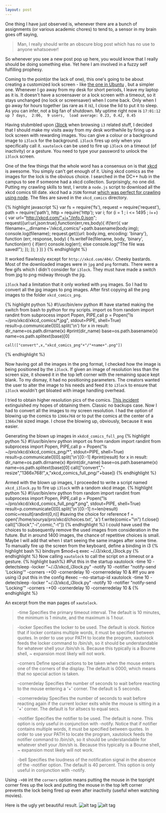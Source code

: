 ```yaml
---
layout: post
---
```

One thing I have just observed is, whenever there are a bunch of assignments (or
various academic chores) to tend to, a sensor in my brain goes off saying,
> Man, I really should write an obscure blog post which has no use to anyone
whatsoever! 

So whenever you see a new post pop up here, you would know that I
really should be doing something else. Yet here I am involved in a fuzzy self
fulfilling prophesy.

Coming to the point(or the lack of one), this one's going to be about creating a
customized lock screen - like [the one in Ubuntu](http://i1-news.softpedia-static.com/images/news2/Ubuntu-12-04-LTS-Has-a-New-Lock-Screen-2.jpg)
, but a simpler one. Whenever I go away from my desk
for short periods, I leave my laptop as it is. It doesn't have a screensaver or
a lock screen with a timeout, so it stays unchanged (no lock or screensaver) when
I come back. Only when I go away for hours together (as rare as it is), I close
the lid to put it to sleep. As you can infer, not a big fan of shutdown. My
uptime right now is `17:01:12 up 7 days,  2:06,  9 users,  load average: 0.23, 0.42, 0.45`

Having stubmbled upon [i3lock](http://i3wm.org/i3lock/) when browsing `i3` related stuff,
I decided that I should make my visits away from my desk worthwhile by firing up a lock screen with
rewarding images. You can give a colour or a background image to `i3lock` for the
background. `i3lock` fires up only when you specifically call it. `xautolock` can be used to fire up
`i3lock` on a timeout (of inactivity) or a gesture. You need to type your
password to unlock the `i3lock` screen.

One of the few things that the whole word has a consensus on is that [xkcd](http://i3wm.org/i3lock/)
is awesome. You simply can't get enough of it. Using xkcd comics as the images
for the lock is the obvious choice. I searched in the DC++ hub in the campus to see 
if someone had a xkcd collection. Surprisingly, no one did. Putting my
crawling skills to test, I wrote a `node.js` script to download all the xkcd comics
till date. xkcd had a `JSON` format [which was perfect for crawling using node](http://xkcd.com/4/info.0.json).
The files are saved in the `xkcd_comics` directory.

{% highlight javascript %}
var fs = require('fs'),
    request = require('request'),
    path = require('path'),
    http = require('http');
var i;
for (i = 1 ; i <= 1495 ; i++) {
  var url="http://xkcd.com/"+i+"/info.0.json";
  request({url:url,json:true},function(err,res,body){
    if(!err){
      var filename=__dirname+'/xkcd_comics/'+path.basename(body.img);
      console.log(filename);
      request.get({url: body.img, encoding: 'binary'}, function (err, response, body) {
        fs.writeFile(filename, body, 'binary', function(err) {
          if(err)
            console.log(err);
          else
            console.log("The file was saved!");
        }); 
      });
    }
  })
}
{% endhighlight %}

It worked flawlessly except for `http://xkcd.com/404/`. Cheeky bastards. 
Most of the downloaded images were in `jpg` and `png` formats. There were a few
gifs which I didn't consider for `i3lock`. They must have made a switch
from jpg to png midway through the jig. 

`i3lock` had a limitation that it only worked with `png` images. So I had to convert all
the jpg images to png images. After first copying all the png images to the
folder `xkcd_comics_png`.

{% highlight python %}
#!/usr/bin/env python
#I have started making the switch from bash to python for my scripts.
import os
from random import randint
from subprocess import Popen, PIPE,call
p = Popen("ls ~/pro/xkcd/xkcd_comics/*.jpg", stdout=PIPE, shell=True)
result=p.communicate()[0].split('\n')
for x in result:
    dir_name=os.path.dirname(x)
    #print(dir_name)
    base=os.path.basename(x)
    name=os.path.splitext(base)[0]
    
    call(["convert",x,"xkcd_comics_png"+"/"+name+".png"])
{% endhighlight %}

Now having got all the images in the png format, I checked how the image is
being positioned by the `i3lock`. If given an image of resolution less than the screen size,
it showed it in the top left corner with the remaining space kept blank. To my
dismay, it had no positioning parameters. The creators wanted the user to alter the
image to his needs and feed it to `i3lock` to ensure that `i3lock` wouldn't get 
bloated with image handling overhead.

I tried to obtain higher resolution pics of the comics. [This incident](http://blog.xkcd.com/2007/03/15/in-which-i-lose-the-originals-of-the-last-three-months-of-comics-and-the-laptop-i-create-them-with/) extinguished my hopes of obtaining them. Classic no backups case.
Now I had to convert all the images to my screen resolution. I had the option of blowing up the comics to `1366x768`
or to put the comics at the center of a `1366x768` sized image. I chose the blowing
up, obviously, because it was easier.


Generating the blown up images in `xkdcd_comics_full_png`
{% highlight python %}
#!/usr/bin/env python
import os
from random import randint
from subprocess import Popen, PIPE,call
p = Popen("ls ~/pro/xkcd/xkcd_comics_png/*", stdout=PIPE, shell=True)
result=p.communicate()[0].split('\n')[0:-1]
#print(result)
for x in result:
    dir_name=os.path.dirname(x)
    #print(dir_name)
    base=os.path.basename(x)
    name=os.path.splitext(base)[0]
    call(["convert","-resize","1366x768!",x,"xkcd_comics_full_png/"+base])
{% endhighlight %}

Armed with the blown up images, I proceeded to write a script named `xkcd_i3lock.py`
to fire up `i3lock` with a random xkcd image. 
{% highlight python %}
#!/usr/bin/env python
from random import randint
from subprocess import Popen, PIPE,call
p = Popen("ls ~/pro/xkcd/xkcd_comics_full_png/*.png", stdout=PIPE, shell=True)
result=p.communicate()[0].split('\n')[0:-1]
n=len(result)
comic=result[randint(0,n)]
#saving the choice for reference
f = open('/home/sourya/pro/xkcd/choices.txt', 'a')
f.write(comic+"\n")
f.close()
call(["i3lock","-i",comic,"-t"])
{% endhighlight %}
I could have used the choices to subsequently remove the used
images from consideration in the future. But in around 1400 images, the 
chance of repetitive choices is small. Maybe I will add that when I start
seeing the same images after some time.
To manually fire up the screen from the keyboard, define a binding in i3
{% highlight bash %}
bindsym $mod+q exec ~/.i3/xkcd_i3lock.py
{% endhighlight %}
Now calling `xautolock` to call the script on a timeout or a gesture.
{% highlight  bash%}
#Put this in the startup 
xautolock -time 10 -detectsleep -locker "~/.i3/xkcd_i3lock.py" -notify 10 -notifier "notify-send 'Locking'" -corners -+00 -cornerdelay 10 -cornerredelay 10 &
#If you are using i3 put this in the config
#exec --no-startup-id xautolock -time 10 -detectsleep -locker "~/.i3/xkcd_i3lock.py" -notify 10 -notifier "notify-send 'Locking'" -corners -+00 -cornerdelay 10 -cornerredelay 10 &
{% endhighlight %}

An excerpt from the man pages of `xautolock`.
> -time           Specifies the primary timeout interval. The default is 10 minutes, the minimum is 1 minute, and the maximum is 1 hour.

>-locker         Specifies the locker to be used. The default is xlock. Notice that if locker contains multiple words, it must be  specified
               between  quotes.   In  order  to  use your PATH to locate the program, xautolock feeds the locker command to /bin/sh, so it
               should be understandable for whatever shell your /bin/sh is. Because this typically is a Bourne  shell,  ~  expansion  most
               likely will not work.

>-corners        Define special actions to be taken when the mouse enters one of the corners of the display.  The  default  is  0000,  which
                       means that no special action is taken.

>-cornerdelay    Specifies the number of seconds to wait before reacting to the mouse entering a '+' corner. The default is 5 seconds.

>-cornerredelay  Specifies  the  number of seconds to wait before reacting again if the current locker exits while the mouse is sitting in a
               '+' corner. The default is for altsecs to equal secs.

>-notifier       Specifies the notifier to be used. The default is none. This option is only useful in conjunction with -notify. Notice that
                       if notifier contains multiple words, it must be specified between quotes.  In order to use your PATH to locate the program,
                       xautolock feeds the notifier command to /bin/sh, so it should be understandable for whatever shell your /bin/sh is. Because
                       this typically is a Bourne shell, ~ expansion most likely will not work.

>-bell           Specifies  the  loudness of the notification signal in the absence of the -notifier option. The default is 40 percent. This
                 option is only useful in conjunction with -notify.

Using `-+00` int the `corners` option means putting the mouse in the
topright corner fires up the lock and putting the mouse in the top left
corner prevents the lock being fired up even after inactivity (useful when
watching movies).


Here is the ugly yet beautiful result.
![alt tag](http://i.imgur.com/H7Df0I5.jpg)
![alt tag](http://i.imgur.com/OHTVAxi.jpg)

















